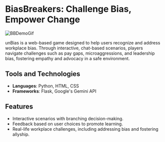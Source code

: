 # BiasBreakers: Challenge Bias, Empower Change

![BBDemoGif](https://github.com/user-attachments/assets/0596e559-7bd0-4140-bdd3-02cf5801d171)

unBias is a web-based game designed to help users recognize and address workplace bias. Through interactive, chat-based scenarios, players navigate challenges such as pay gaps, microaggressions, and leadership bias, fostering empathy and advocacy in a safe environment.

## Tools and Technologies
- **Languages**: Python, HTML, CSS
- **Frameworks**: Flask, Google's Gemini API

## Features
- Interactive scenarios with branching decision-making.
- Feedback based on user choices to promote learning.
- Real-life workplace challenges, including addressing bias and fostering allyship.
